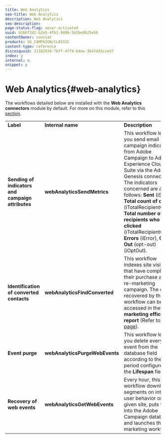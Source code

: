 ```yaml
---
title: Web Analytics
seo-title: Web Analytics
description: Web Analytics
seo-description: 
page-status-flag: never-activated
uuid: b3bbf2d2-b2e5-4fb1-9496-5b3be9b25e56
contentOwner: sauviat
products: SG_CAMPAIGN/CLASSIC
content-type: reference
discoiquuid: 21182934-7bff-4ff9-b4ee-3647dd3cced7
index: y
internal: n
snippet: y
---
```


# Web Analytics{#web-analytics}

The workflows detailed below are installed with the **Web Analytics connectors** module by default. For more on this module, refer to this [section](/platform/using/adobe-analytics-data-connector.md).

<table> 
 <tbody> 
  <tr> 
   <td> <strong>Label</strong><br /> </td> 
   <td> <strong>Internal name</strong><br /> </td> 
   <td> <strong>Description</strong><br /> </td> 
  </tr> 
  <tr> 
   <td> <strong>Sending of indicators and campaign attributes</strong><br /> </td> 
   <td> <strong>webAnalyticsSendMetrics</strong><br /> </td> 
   <td> This workflow lets you send email campaign indicators from Adobe Campaign to Adobe Experience Cloud Suite via the Adobe® Genesis connector. The indicators concerned are as follows: <strong>Sent</strong> (iSent), <strong>Total count of opens</strong> (iTotalRecipientOpen), <strong>Total number of recipients who clicked</strong> (iTotalRecipientClick), <strong>Errors</strong> (iError), <strong>Opt-Out</strong> (opt-out) (iOptOut).<br /> </td> 
  </tr> 
  <tr> 
   <td> <strong>Identification of converted contacts</strong><br /> </td> 
   <td> <strong>webAnalyticsFindConverted</strong><br /> </td> 
   <td> This workflow indexes site visitors that have completed their purchase after a re-marketing campaign. The data recovered by this workflow can be accessed in the <strong>Re-marketing efficiency report</strong> (Refer to this <a href="/platform/using/adobe-analytics-data-connector.md#creating-a-re-marketing-campaign"> page</a>). <br /> </td> 
  </tr> 
  <tr> 
   <td> <strong>Event purge</strong><br /> </td> 
   <td> <strong>webAnalyticsPurgeWebEvents</strong><br /> </td> 
   <td> This workflow lets you delete every event from the database field according to the period configured in the <strong>Lifespan</strong> field. <br /> </td> 
  </tr> 
  <tr> 
   <td> <strong>Recovery of web events</strong><br /> </td> 
   <td> <strong>webAnalyticsGetWebEvents</strong><br /> </td> 
   <td> Every hour, this workflow downloads segments on internet user behavior on a given site, puts them into the Adobe Campaign database and launches the re-marketing workflow. <br /> </td> 
  </tr> 
 </tbody> 
</table>

